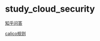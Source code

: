 # study_cloud_security

[知乎问答](https://www.zhihu.com/question/52935929)

[calico规则](./calico规则整理.md)

